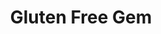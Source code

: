 ---
title: "Gluten Free Gem"
url: /portland/gluten-free-gem-north-hancock-street/
shop: Bäckerei
---